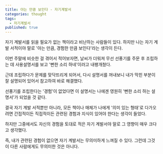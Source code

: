 ```yaml
---
title: 아는 만큼 보인다 - 자기계발서
categories: thought
tags:
  - 자기계발서
published: true
---
```


자기 계발서를 읽을 필요가 없는 책이라고 비난하는 사람들이 있다.
하지만 나는 자기 계발 서적이야 말로 '아는 만큼, 경험한 만큼 보인다'라는 생각이 든다.

이번 주말에 비슷한 걸 겪어서 적어보자면, 날씨가 더워져 무선 선풍기를 주문 후 조립하는 데 사용설명서를 보고 '뻔한 소리 하네'이러고 내팽개쳤다.

근데 조립하다가 문제를 맞닥뜨리게 되어서, 다시 설명서를 꺼내보니 내가 막힌 부분이 잘 설명되어 있어서 참고하여 바로 해결했다.

선풍기를 조립한다는 '경험'이 없었다면 이 설명서는 나에겐 영원히 '뻔한 소리 하는 설명서'가 되었을 것 같다.

결국 자기 계발 서적뿐만 아니라, 모든 책이나 매체가 나에게 '의미 있는 형태'로 다가오려면 간접적이든 직접적이든 관련된 경험과 지식이 있어야 한다는 생각이 들었다.

하지만 그중에서도 자신의 경험을 토대로 적은 자기 계발서야 말로 그 영향이 매우 크다고 생각했다.

즉, 내가 관련된 경험이 없으면 자기 계발서는 무의미하게 느껴질 수 있다. 그런데 그것이 다른 사람에게도 무의미한 것은 아니다.